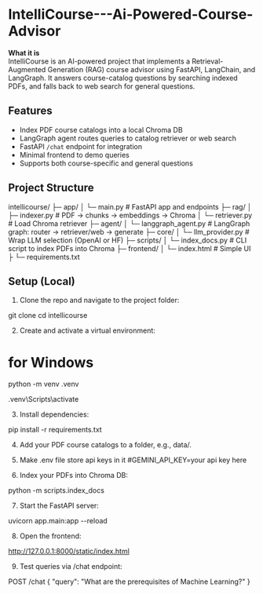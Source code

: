 # IntelliCourse---Ai-Powered-Course-Advisor

**What it is**  
IntelliCourse is an AI-powered project that implements a Retrieval-Augmented Generation (RAG) course advisor using FastAPI, LangChain, and LangGraph. It answers course-catalog questions by searching indexed PDFs, and falls back to web search for general questions.

## Features
- Index PDF course catalogs into a local Chroma DB
- LangGraph agent routes queries to catalog retriever or web search
- FastAPI `/chat` endpoint for integration
- Minimal frontend to demo queries
- Supports both course-specific and general questions

## Project Structure

intellicourse/
├─ app/
│ └─ main.py # FastAPI app and endpoints
├─ rag/
│ ├─ indexer.py # PDF -> chunks -> embeddings -> Chroma
│ └─ retriever.py # Load Chroma retriever
├─ agent/
│ └─ langgraph_agent.py # LangGraph graph: router -> retriever/web -> generate
├─ core/
│ └─ llm_provider.py # Wrap LLM selection (OpenAI or HF)
├─ scripts/
│ └─ index_docs.py # CLI script to index PDFs into Chroma
├─ frontend/
│ └─ index.html # Simple UI
├
└─ requirements.txt

## Setup (Local)

1. Clone the repo and navigate to the project folder:

git clone <your-repo-url>
cd intellicourse

2. Create and activate a virtual environment:
# for Windows
python -m venv .venv

.venv\Scripts\activate

3. Install dependencies:

pip install -r requirements.txt

4. Add your PDF course catalogs to a folder, e.g., data/.

5. Make .env file
store api keys in it 
#GEMINI_API_KEY=your api key here

6. Index your PDFs into Chroma DB:

python -m scripts.index_docs

7. Start the FastAPI server:

uvicorn app.main:app --reload

8. Open the frontend:

http://127.0.0.1:8000/static/index.html

9. Test queries via /chat endpoint:

POST /chat
{
  "query": "What are the prerequisites of Machine Learning?"
}
